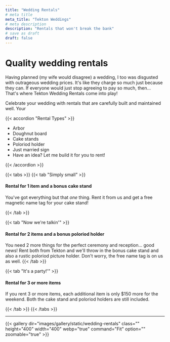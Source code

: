 ```yaml
---
title: "Wedding Rentals"
# meta title
meta_title: "Tekton Weddings"
# meta description
description: "Rentals that won't break the bank"
# save as draft
draft: false
---
```



# Quality wedding rentals

Having planned (my wife would disagree) a wedding, I too was disgusted with outrageous wedding prices. It's like they charge so much just because they can. If everyone would just stop agreeing to pay so much, then... That's where Tekton Wedding Rentals come into play! 

Celebrate your wedding with rentals that are carefully built and maintained well. Your

{{< accordion "Rental Types" >}}

- Arbor
- Doughnut board
- Cake stands
- Poloriod holder
- Just married sign
- Have an idea? Let me build it for you to rent!

{{< /accordion >}}

{{< tabs >}}
{{< tab "Simply small" >}}

#### Rental for 1 item and a bonus cake stand

You've got everything but that _one_ thing. Rent it from us and get a free magnetic name tag for your cake stand!

{{< /tab >}}

{{< tab "Now we're talkin'" >}}

#### Rental for 2 items and a bonus poloriod holder

You need 2 more things for the perfect ceremony and reception... good news! Rent both from Tekton and we'll throw in the bonus cake stand and also a rustic poloriod picture holder. Don't worry, the free name tag is on us as well.
{{< /tab >}}

{{< tab "It's a party!'" >}}

#### Rental for 3 or more items

If you rent 3 or more items, each additional item is only $150 more for the weekend. Both the cake stand and poloriod holders are still included.

{{< /tab >}}
{{< /tabs >}}

<hr>

{{< gallery dir="images/gallery/static/wedding-rentals" class="" height="400" width="400" webp="true" command="Fit" option="" zoomable="true" >}}
